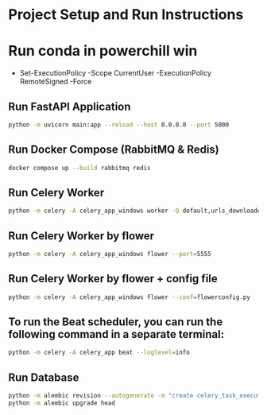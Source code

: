 # Project Setup and Run Instructions

# Run conda in powerchill win
- Set-ExecutionPolicy -Scope CurrentUser -ExecutionPolicy RemoteSigned -Force

## Run FastAPI Application
```bash
python -m uvicorn main:app --reload --host 0.0.0.0 --port 5000
```

## Run Docker Compose (RabbitMQ & Redis)
```bash
docker compose up --build rabbitmq redis
```

## Run Celery Worker
```bash
python -m celery -A celery_app_windows worker -Q default,urls_downloader_queue,mail_queue --loglevel=info
```

## Run Celery Worker by flower
```bash
python -m celery -A celery_app_windows flower --port=5555
```

## Run Celery Worker by flower + config file
```bash
python -m celery -A celery_app_windows flower --conf=flowerconfig.py
```

## To run the Beat scheduler, you can run the following command in a separate terminal:
```bash
python -m celery -A celery_app beat --loglevel=info
```

## Run Database 
```bash
python -m alembic revision --autogenerate -m "create celery_task_executions table"
python -m alembic upgrade head
```

